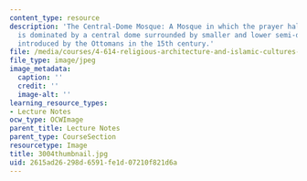 ```yaml
---
content_type: resource
description: 'The Central-Dome Mosque: A Mosque in which the prayer hall''s space
  is dominated by a central dome surrounded by smaller and lower semi-domes. It was
  introduced by the Ottomans in the 15th century.'
file: /media/courses/4-614-religious-architecture-and-islamic-cultures-fall-2002/2615ad26298d6591fe1d07210f821d6a_3004thumbnail.jpg
file_type: image/jpeg
image_metadata:
  caption: ''
  credit: ''
  image-alt: ''
learning_resource_types:
- Lecture Notes
ocw_type: OCWImage
parent_title: Lecture Notes
parent_type: CourseSection
resourcetype: Image
title: 3004thumbnail.jpg
uid: 2615ad26-298d-6591-fe1d-07210f821d6a
---
```

